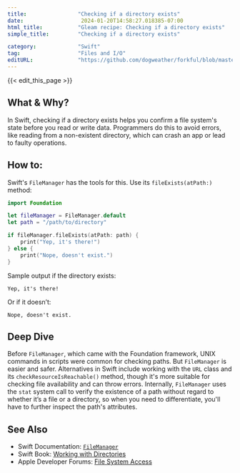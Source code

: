 ```yaml
---
title:                "Checking if a directory exists"
date:                  2024-01-20T14:58:27.018385-07:00
html_title:           "Gleam recipe: Checking if a directory exists"
simple_title:         "Checking if a directory exists"

category:             "Swift"
tag:                  "Files and I/O"
editURL:              "https://github.com/dogweather/forkful/blob/master/content/en/swift/checking-if-a-directory-exists.md"
---
```


{{< edit_this_page >}}

## What & Why?
In Swift, checking if a directory exists helps you confirm a file system's state before you read or write data. Programmers do this to avoid errors, like reading from a non-existent directory, which can crash an app or lead to faulty operations.

## How to:
Swift's `FileManager` has the tools for this. Use its `fileExists(atPath:)` method:

```Swift
import Foundation

let fileManager = FileManager.default
let path = "/path/to/directory"

if fileManager.fileExists(atPath: path) {
    print("Yep, it's there!")
} else {
    print("Nope, doesn't exist.")
}
```

Sample output if the directory exists:

```
Yep, it's there!
```

Or if it doesn’t:

```
Nope, doesn't exist.
```

## Deep Dive
Before `FileManager`, which came with the Foundation framework, UNIX commands in scripts were common for checking paths. But `FileManager` is easier and safer. Alternatives in Swift include working with the `URL` class and its `checkResourceIsReachable()` method, though it's more suitable for checking file availability and can throw errors. Internally, `FileManager` uses the `stat` system call to verify the existence of a path without regard to whether it’s a file or a directory, so when you need to differentiate, you'll have to further inspect the path's attributes.

## See Also
- Swift Documentation: [`FileManager`](https://developer.apple.com/documentation/foundation/filemanager)
- Swift Book: [Working with Directories](https://docs.swift.org/swift-book/)
- Apple Developer Forums: [File System Access](https://developer.apple.com/forums/tags/file-system/)
